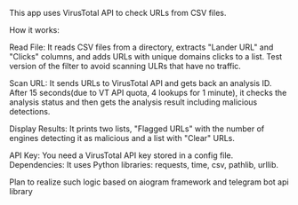 
This app uses VirusTotal API to check URLs from CSV files. 

How it works:

Read File: It reads CSV files from a directory, extracts "Lander URL" and "Clicks" columns, and adds URLs with unique domains clicks to a list. 
Test version of the filter to avoid scanning ULRs that have no traffic.

Scan URL: It sends URLs to VirusTotal API and gets back an analysis ID. After 15 seconds(due to VT API quota, 4 lookups for 1 minute), it checks the analysis status and then gets the analysis result including malicious detections.

Display Results: It prints two lists, "Flagged URLs" with the number of engines detecting it as malicious and a list with "Clear" URLs.

API Key: You need a VirusTotal API key stored in a config file.
Dependencies: It uses Python libraries: requests, time, csv, pathlib, urllib.

Plan to realize such logic based on aiogram framework and telegram bot api library
